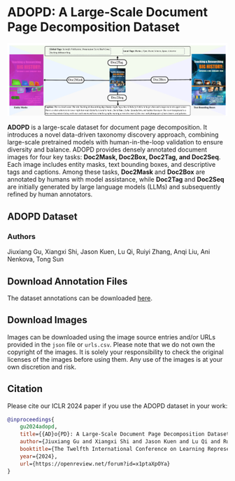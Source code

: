 # ADOPD: A Large-Scale Document Page Decomposition Dataset

![image](preview.png)

**ADOPD** is a large-scale dataset for document page decomposition. It introduces a novel data-driven taxonomy discovery approach, combining large-scale pretrained models with human-in-the-loop validation to ensure diversity and balance. ADOPD provides densely annotated document images for four key tasks: **Doc2Mask, Doc2Box, Doc2Tag, and Doc2Seq**. Each image includes entity masks, text bounding boxes, and descriptive tags and captions. Among these tasks, **Doc2Mask** and **Doc2Box** are annotated by humans with model assistance, while **Doc2Tag** and **Doc2Seq** are initially generated by large language models (LLMs) and subsequently refined by human annotators.

## ADOPD Dataset

### Authors
Jiuxiang Gu, Xiangxi Shi, Jason Kuen, Lu Qi, Ruiyi Zhang, Anqi Liu, Ani Nenkova, Tong Sun

## Download Annotation Files
The dataset annotations can be downloaded [here](https://github.com/adobe-research/adopd2024/releases/tag/v1.0.0).

## Download Images
Images can be downloaded using the image source entries and/or URLs provided in the `json` file or `urls.csv`. Please note that we do not own the copyright of the images. It is solely your responsibility to check the original licenses of the images before using them. Any use of the images is at your own discretion and risk.

## Citation
Please cite our ICLR 2024 paper if you use the ADOPD dataset in your work:
```bibtex
@inproceedings{
    gu2024adopd,
    title={{AD}o{PD}: A Large-Scale Document Page Decomposition Dataset},
    author={Jiuxiang Gu and Xiangxi Shi and Jason Kuen and Lu Qi and Ruiyi Zhang and Anqi Liu and Ani Nenkova and Tong Sun},
    booktitle={The Twelfth International Conference on Learning Representations},
    year={2024},
    url={https://openreview.net/forum?id=x1ptaXpOYa}
}
